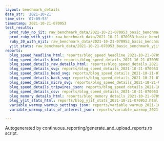 ```yaml
---
layout: benchmark_details
date_str: '2021-10-21'
time_str: '07:09:53'
timestamp: 2021-10-21-070953
test_results:
  prod_ruby_no_jit: raw_benchmark_data/2021-10-21-070953_basic_benchmark_prod_ruby_no_jit.json
  prod_ruby_with_yjit: raw_benchmark_data/2021-10-21-070953_basic_benchmark_prod_ruby_with_yjit.json
  ruby_30_with_mjit: raw_benchmark_data/2021-10-21-070953_basic_benchmark_ruby_30_with_mjit.json
  yjit_stats: raw_benchmark_data/2021-10-21-070953_basic_benchmark_yjit_stats.json
reports:
  blog_speed_headline_html: reports/blog_speed_headline_2021-10-21-070953.html
  blog_speed_details_html: reports/blog_speed_details_2021-10-21-070953.html
  blog_speed_details_raw_details_html: reports/blog_speed_details_2021-10-21-070953.raw_details.html
  blog_speed_details_svg: reports/blog_speed_details_2021-10-21-070953.svg
  blog_speed_details_head_svg: reports/blog_speed_details_2021-10-21-070953.head.svg
  blog_speed_details_back_svg: reports/blog_speed_details_2021-10-21-070953.back.svg
  blog_speed_details_micro_svg: reports/blog_speed_details_2021-10-21-070953.micro.svg
  blog_speed_details_tripwires_json: reports/blog_speed_details_2021-10-21-070953.tripwires.json
  blog_speed_details_csv: reports/blog_speed_details_2021-10-21-070953.csv
  blog_memory_details_html: reports/blog_memory_details_2021-10-21-070953.html
  blog_yjit_stats_html: reports/blog_yjit_stats_2021-10-21-070953.html
  variable_warmup_warmup_settings_json: reports/variable_warmup_2021-10-21-070953.warmup_settings.json
  variable_warmup_stats_of_interest_json: reports/variable_warmup_2021-10-21-070953.stats_of_interest.json

---
```

Autogenerated by continuous_reporting/generate_and_upload_reports.rb script.
